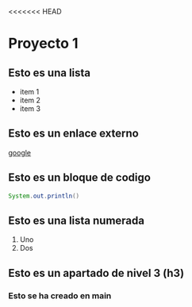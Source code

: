 <<<<<<< HEAD
# Proyecto 1
## Esto es una lista
* item 1
* item 2
* item 3
## Esto es un enlace externo
[google](http://www.google.es)

## Esto es un bloque de codigo
```java
System.out.println()
```

## Esto es una lista numerada
1. Uno
2. Dos

## Esto es un apartado de nivel 3 (h3)
### Esto se ha creado en main

